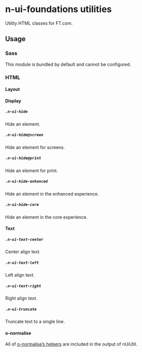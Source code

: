 # n-ui-foundations utilities

Utility HTML classes for FT.com.

## Usage

### Sass

This module is bundled by default and cannot be configured.

### HTML

#### Layout

#### Display

##### `.n-ui-hide`

Hide an element.

##### `.n-ui-hide@screen`

Hide an element for screens.

##### `.n-ui-hide@print`

Hide an element for print.

##### `.n-ui-hide-enhanced`

Hide an element in the enhanced experience.

##### `.n-ui-hide-core`

Hide an element in the core experience.

#### Text

##### `.n-ui-text-center`

Center align text.

##### `.n-ui-text-left`

Left align text.

##### `.n-ui-text-right`

Right align text.

##### `.n-ui-truncate`

Truncate text to a single line.

#### o-normalise
All of [o-normalise’s helpers](https://github.com/Financial-Times/o-normalise/blob/v1.4.2/main.scss#L12) are included in the output of nUiUtil.
